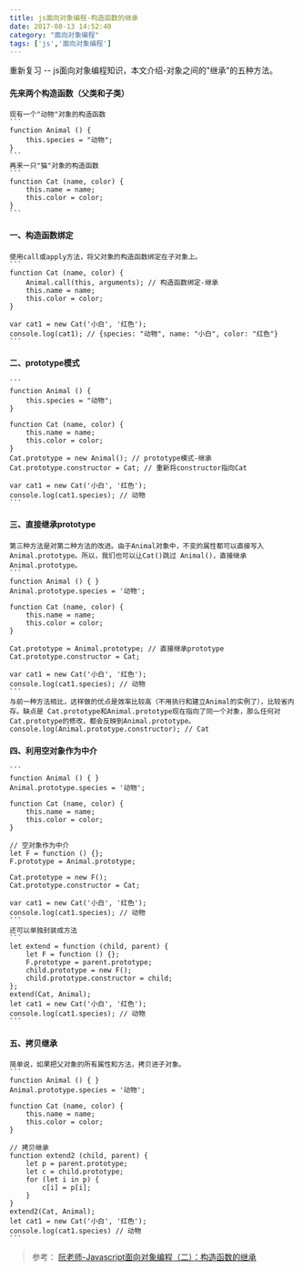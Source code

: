 ```yaml
---
title: js面向对象编程-构造函数的继承
date: 2017-08-13 14:52:40
category: "面向对象编程"
tags: ['js','面向对象编程']
---
```

重新复习 -- js面向对象编程知识，本文介绍-对象之间的"继承"的五种方法。

####	先来两个构造函数（父类和子类）
	现有一个"动物"对象的构造函数
	```
	function Animal () {
		this.species = "动物";
	}
	```
	再来一只"猫"对象的构造函数
	```
	function Cat (name, color) {
		this.name = name;
		this.color = color;
	}
	```
	
####	一、构造函数绑定
	使用call或apply方法，将父对象的构造函数绑定在子对象上。	
	```
	function Cat (name, color) {
		Animal.call(this, arguments); // 构造函数绑定-继承
		this.name = name;
		this.color = color;
	}

	var cat1 = new Cat('小白', '红色');
	console.log(cat1); // {species: "动物", name: "小白", color: "红色"}
	```
	
####	二、prototype模式
	```
	function Animal () {
		this.species = "动物";
	}

	function Cat (name, color) {
		this.name = name;
		this.color = color;
	}
	Cat.prototype = new Animal(); // prototype模式-继承
	Cat.prototype.constructor = Cat; // 重新将constructor指向Cat

	var cat1 = new Cat('小白', '红色');
	console.log(cat1.species); // 动物
	```
	
####	三、直接继承prototype	
	第三种方法是对第二种方法的改进。由于Animal对象中，不变的属性都可以直接写入Animal.prototype。所以，我们也可以让Cat()跳过 Animal()，直接继承Animal.prototype。
	```
	function Animal () { }
	Animal.prototype.species = '动物';

	function Cat (name, color) {
		this.name = name;
		this.color = color;
	}
	  
	Cat.prototype = Animal.prototype; // 直接继承prototype
	Cat.prototype.constructor = Cat;

	var cat1 = new Cat('小白', '红色');
	console.log(cat1.species); // 动物
	```
	与前一种方法相比，这样做的优点是效率比较高（不用执行和建立Animal的实例了），比较省内存。缺点是 Cat.prototype和Animal.prototype现在指向了同一个对象，那么任何对Cat.prototype的修改，都会反映到Animal.prototype。
	console.log(Animal.prototype.constructor); // Cat
	
####	四、利用空对象作为中介
	```
	function Animal () { }
	Animal.prototype.species = '动物';

	function Cat (name, color) {
		this.name = name;
		this.color = color;
	}

	// 空对象作为中介
	let F = function () {};
	F.prototype = Animal.prototype;

	Cat.prototype = new F(); 
	Cat.prototype.constructor = Cat;

	var cat1 = new Cat('小白', '红色');
	console.log(cat1.species); // 动物
	```
	还可以单独封装成方法
	```
	let extend = function (child, parent) {
		let F = function () {};
		F.prototype = parent.prototype;
		child.prototype = new F();
		child.prototype.constructor = child;
	};
	extend(Cat, Animal);
	let cat1 = new Cat('小白', '红色');
	console.log(cat1.species); // 动物
	```
	
####	五、拷贝继承
	简单说，如果把父对象的所有属性和方法，拷贝进子对象。	
	```
	function Animal () { }
	Animal.prototype.species = '动物';

	function Cat (name, color) {
		this.name = name;
		this.color = color;
	}

	// 拷贝继承
	function extend2 (child, parent) {
		let p = parent.prototype;
		let c = child.prototype;
		for (let i in p) {
			c[i] = p[i];
		}
	}
	extend2(Cat, Animal);
	let cat1 = new Cat('小白', '红色');
	console.log(cat1.species) // 动物
	```
	
>	参考：
	[阮老师-Javascript面向对象编程（二）：构造函数的继承](http://www.ruanyifeng.com/blog/2010/05/object-oriented_javascript_inheritance.html)
	
	
	
	
	
	
	
	
	
	
	
	
	
	
	
	
	
	